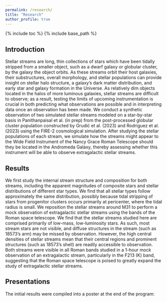 ```yaml
---
permalink: /research/
title: "Research"
author_profile: true
---
```


{% include toc %}
{% include base_path %}

## Introduction
Stellar streams are long, thin collections of stars which have been tidally stripped from a smaller object, such as a dwarf galaxy or globular cluster, by the galaxy the object orbits. As these streams orbit their host galaxies, their substructures, overall morphology, and stellar populations can provide insight on stellar halo structure, a galaxy’s dark matter distribution, and early star and galaxy formation in the Universe. As relatively dim objects located in the halos of more luminous galaxies, stellar streams are difficult to observe; as a result, testing the limits of upcoming instrumentation is crucial in both predicting what observations are possible and in interpreting data once an observation has been made. We conduct a synthetic observation of two simulated stellar streams modeled on a star-by-star basis in Panithanpaisal et al. (in prep) from the post-processed globular cluster population constructed by Grudić et al. (2023) and Rodriguez et al. (2023) using the FIRE-2 cosmological simulation. After studying the stellar populations of each stream, we simulate how the streams might appear to the Wide Field Instrument of the Nancy Grace Roman Telescope should they be located in the Andromeda Galaxy, thereby assessing whether this instrument will be able to observe extragalactic stellar streams.

## Results
We first study the internal stream structure and composition for both streams, including the apparent magnitudes of composite stars and stellar distributions of different star types. We find that all stellar types follow approximately the same distribution, possibly because tidal stripping of stars from progenitor clusters occurs primarily at pericenter, where the tidal radius is small. We reposition the stellar streams around M31 to perform a mock observation of extragalactic stellar streams using the bands of the Roman space telescope. We find that the stellar streams studied here are comprised primarily of low-mass, low-luminosity stars. As such, most stream stars are not visible, and diffuse structures in the stream (such as 18573’s arm) may be missed by observation. However, the high central densities of stellar streams mean that their central regions and prominent structures (such as 18573’s shell) are readily accessible to observation. Both streams were visible in all Roman bands studied in a 1-hour mock observation of an extragalactic stream, particularly in the F213 (K) band, suggesting that the Roman space telescope is poised to greatly expand the study of extragalactic stellar streams.

## Presentations
The initial results were compiled into a poster at the end of the program:
